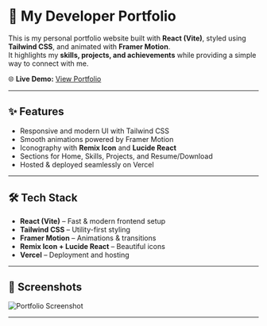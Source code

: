 # 🚀 My Developer Portfolio  

This is my personal portfolio website built with **React (Vite)**, styled using **Tailwind CSS**, and animated with **Framer Motion**.  
It highlights my **skills, projects, and achievements** while providing a simple way to connect with me.  

🌐 **Live Demo:** [View Portfolio](https://portfolio-lime-zeta-25.vercel.app/)  

---

## ✨ Features
- Responsive and modern UI with Tailwind CSS  
- Smooth animations powered by Framer Motion  
- Iconography with **Remix Icon** and **Lucide React**  
- Sections for Home, Skills, Projects, and Resume/Download  
- Hosted & deployed seamlessly on Vercel  

---

## 🛠️ Tech Stack
- **React (Vite)** – Fast & modern frontend setup  
- **Tailwind CSS** – Utility-first styling  
- **Framer Motion** – Animations & transitions  
- **Remix Icon + Lucide React** – Beautiful icons  
- **Vercel** – Deployment and hosting  

---

## 📸 Screenshots
![Portfolio Screenshot](./screenshot.png) <!-- You can replace with an actual screenshot -->

---
